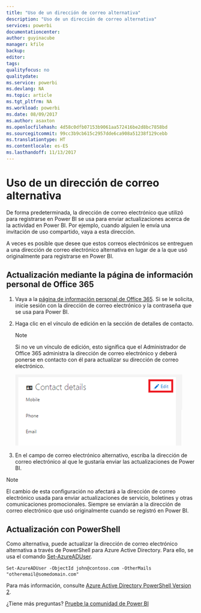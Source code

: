 ```yaml
---
title: "Uso de un dirección de correo alternativa"
description: "Uso de un dirección de correo alternativa"
services: powerbi
documentationcenter: 
author: guyinacube
manager: kfile
backup: 
editor: 
tags: 
qualityfocus: no
qualitydate: 
ms.service: powerbi
ms.devlang: NA
ms.topic: article
ms.tgt_pltfrm: NA
ms.workload: powerbi
ms.date: 08/09/2017
ms.author: asaxton
ms.openlocfilehash: 4d58c0dfb07153b9061aa572416be2d8bc7858bd
ms.sourcegitcommit: 99cc3b9cb615c2957dde6ca908a51238f129cebb
ms.translationtype: HT
ms.contentlocale: es-ES
ms.lasthandoff: 11/13/2017
---
```

# <a name="using-an-alternate-email-address"></a>Uso de un dirección de correo alternativa
De forma predeterminada, la dirección de correo electrónico que utilizó para registrarse en Power BI se usa para enviar actualizaciones acerca de la actividad en Power BI.  Por ejemplo, cuando alguien le envía una invitación de uso compartido, vaya a esta dirección.

A veces es posible que desee que estos correos electrónicos se entreguen a una dirección de correo electrónico alternativa en lugar de a la que usó originalmente para registrarse en Power BI.

## <a name="updating-through-office-365-personal-info-page"></a>Actualización mediante la página de información personal de Office 365
1. Vaya a la [página de información personal de Office 365](https://portal.office.com/account/#personalinfo).  Si se le solicita, inicie sesión con la dirección de correo electrónico y la contraseña que se usa para Power BI.
2. Haga clic en el vínculo de edición en la sección de detalles de contacto.  
   
   > [!NOTE]
   > Si no ve un vínculo de edición, esto significa que el Administrador de Office 365 administra la dirección de correo electrónico y deberá ponerse en contacto con él para actualizar su dirección de correo electrónico.
   > 
   > 
   
   ![](media/service-admin-alternate-email-address-for-power-bi/contact-details.png)
3. En el campo de correo electrónico alternativo, escriba la dirección de correo electrónico al que le gustaría enviar las actualizaciones de Power BI.

> [!NOTE]
> El cambio de esta configuración no afectará a la dirección de correo electrónico usada para enviar actualizaciones de servicio, boletines y otras comunicaciones promocionales.  Siempre se enviarán a la dirección de correo electrónico que usó originalmente cuando se registró en Power BI.
> 
> 

## <a name="updating-with-powershell"></a>Actualización con PowerShell
Como alternativa, puede actualizar la dirección de correo electrónico alternativa a través de PowerShell para Azure Active Directory. Para ello, se usa el comando [Set-AzureADUser](https://docs.microsoft.com/powershell/module/azuread/set-azureaduser).

```
Set-AzureADUser -ObjectId john@contoso.com -OtherMails "otheremail@somedomain.com"
```

Para más información, consulte [Azure Active Directory PowerShell Version 2](https://docs.microsoft.com/powershell/azure/active-directory/install-adv2).

¿Tiene más preguntas? [Pruebe la comunidad de Power BI](http://community.powerbi.com/)

